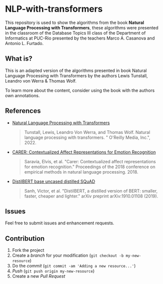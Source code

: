 # NLP-with-transformers

This repository is used to show the algorithms from the book **Natural Language Processing with Transformers**, these algorithms were presented in the classroom of the Database Topics III class of the Department of Informatics at PUC-Rio presented by the teachers Marco A. Casanova and Antonio L. Furtado.

## What is?

This is an adapted version of the algorithms presented in book Natural Language Processing with Transformers by the authors Lewis Tunstall, Leandro von Werra & Thomas Wolf. 

To learn more about the content, consider using the book with the authors own annotations.

## References

* [Natural Language Processing with Transformers](https://www.oreilly.com/library/view/natural-language-processing/9781098136789/)

  > Tunstall, Lewis, Leandro Von Werra, and Thomas Wolf. Natural language processing with transformers. " O'Reilly Media, Inc.", 2022.

* [CARER: Contextualized Affect Representations for Emotion Recognition](http://dx.doi.org/10.18653/v1/D18-1404)

  > Saravia, Elvis, et al. "Carer: Contextualized affect representations for emotion recognition." Proceedings of the 2018 conference on empirical methods in natural language processing. 2018.
 
* [DistilBERT base uncased distilled SQuAD](https://huggingface.co/distilbert-base-uncased-distilled-squad)

  > Sanh, Victor, et al. "DistilBERT, a distilled version of BERT: smaller, faster, cheaper and lighter." arXiv preprint arXiv:1910.01108 (2019).
  
## Issues

Feel free to submit issues and enhancement requests.

## Contribution

1. Fork the project
2. Create a _branch_ for your modification (`git checkout -b my-new-resource`)
3. Do the _commit_ (`git commit -am 'Adding a new resource...'`)
4. _Push_ (`git push origin my-new-resource`)
5. Create a new _Pull Request_ 
